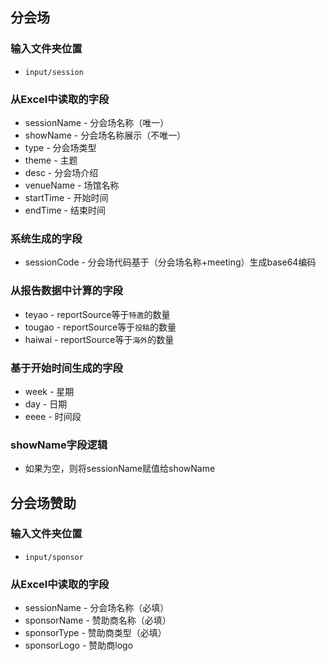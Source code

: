 ## 分会场

### 输入文件夹位置
- `input/session`

### 从Excel中读取的字段
- sessionName - 分会场名称（唯一）
- showName - 分会场名称展示（不唯一）
- type - 分会场类型
- theme - 主题
- desc - 分会场介绍
- venueName - 场馆名称
- startTime - 开始时间
- endTime - 结束时间

### 系统生成的字段
- sessionCode - 分会场代码基于（分会场名称+meeting）生成base64编码

### 从报告数据中计算的字段
- teyao - reportSource等于`特邀`的数量
- tougao - reportSource等于`投稿`的数量
- haiwai - reportSource等于`海外`的数量

### 基于开始时间生成的字段
- week - 星期
- day - 日期
- eeee - 时间段

### showName字段逻辑
- 如果为空，则将sessionName赋值给showName

## 分会场赞助
### 输入文件夹位置
- `input/sponsor`
### 从Excel中读取的字段
- sessionName - 分会场名称（必填）
- sponsorName - 赞助商名称（必填）
- sponsorType - 赞助商类型（必填）
- sponsorLogo - 赞助商logo